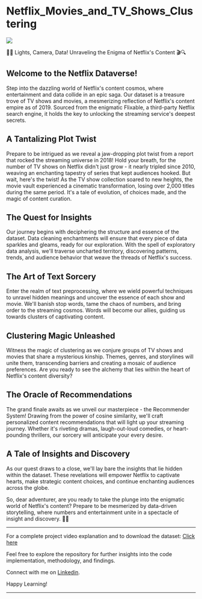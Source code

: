 # Netflix_Movies_and_TV_Shows_Clustering

![](https://www.protocol.com/media-library/netflix-queried-people-in-a-survey-about-a-wide-range-of-features-and-content-including-podcasts-user-generated-playlists-how.jpg?id=24541797&width=1200&height=600&coordinates=0%2C501%2C0%2C502)

🌟🍿 Lights, Camera, Data! Unraveling the Enigma of Netflix's Content 🎬🔍

## Welcome to the Netflix Dataverse!

Step into the dazzling world of Netflix's content cosmos, where entertainment and data collide in an epic saga. Our dataset is a treasure trove of TV shows and movies, a mesmerizing reflection of Netflix's content empire as of 2019. Sourced from the enigmatic Flixable, a third-party Netflix search engine, it holds the key to unlocking the streaming service's deepest secrets.

## A Tantalizing Plot Twist

Prepare to be intrigued as we reveal a jaw-dropping plot twist from a report that rocked the streaming universe in 2018! Hold your breath, for the number of TV shows on Netflix didn't just grow - it nearly tripled since 2010, weaving an enchanting tapestry of series that kept audiences hooked. But wait, here's the twist! As the TV show collection soared to new heights, the movie vault experienced a cinematic transformation, losing over 2,000 titles during the same period. It's a tale of evolution, of choices made, and the magic of content curation.

## The Quest for Insights

Our journey begins with deciphering the structure and essence of the dataset. Data cleaning enchantments will ensure that every piece of data sparkles and gleams, ready for our exploration. With the spell of exploratory data analysis, we'll traverse uncharted territory, discovering patterns, trends, and audience behavior that weave the threads of Netflix's success.

## The Art of Text Sorcery

Enter the realm of text preprocessing, where we wield powerful techniques to unravel hidden meanings and uncover the essence of each show and movie. We'll banish stop words, tame the chaos of numbers, and bring order to the streaming cosmos. Words will become our allies, guiding us towards clusters of captivating content.

## Clustering Magic Unleashed

Witness the magic of clustering as we conjure groups of TV shows and movies that share a mysterious kinship. Themes, genres, and storylines will unite them, transcending barriers and creating a mosaic of audience preferences. Are you ready to see the alchemy that lies within the heart of Netflix's content diversity?

## The Oracle of Recommendations

The grand finale awaits as we unveil our masterpiece - the Recommender System! Drawing from the power of cosine similarity, we'll craft personalized content recommendations that will light up your streaming journey. Whether it's riveting dramas, laugh-out-loud comedies, or heart-pounding thrillers, our sorcery will anticipate your every desire.

## A Tale of Insights and Discovery

As our quest draws to a close, we'll lay bare the insights that lie hidden within the dataset. These revelations will empower Netflix to captivate hearts, make strategic content choices, and continue enchanting audiences across the globe.

So, dear adventurer, are you ready to take the plunge into the enigmatic world of Netflix's content? Prepare to be mesmerized by data-driven storytelling, where numbers and entertainment unite in a spectacle of insight and discovery. 🌌✨

**************************************************************************************************************************************************
For a complete project video explanation and to download the dataset: [Click here](https://drive.google.com/drive/folders/1rhMrhCXsIxd3veJvPRtw46Ec_rmL7-9v?usp=sharing)

Feel free to explore the repository for further insights into the code implementation, methodology, and findings.

Connect with me on [Linkedin](https://www.linkedin.com/in/rudraashish-sengupta-5ab66575/).

Happy Learning!
**************************************************************************************************************************************************
